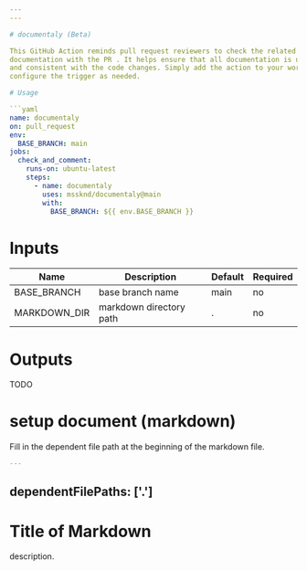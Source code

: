 ```yaml
---
---

# documentaly (Beta)

This GitHub Action reminds pull request reviewers to check the related
documentation with the PR . It helps ensure that all documentation is up-to-date
and consistent with the code changes. Simply add the action to your workflow and
configure the trigger as needed.

# Usage

```yaml
name: documentaly
on: pull_request
env:
  BASE_BRANCH: main
jobs:
  check_and_comment:
    runs-on: ubuntu-latest
    steps:
      - name: documentaly
        uses: mssknd/documentaly@main
        with:
          BASE_BRANCH: ${{ env.BASE_BRANCH }}
```

# Inputs

| Name         | Description             | Default | Required |
| ------------ | ----------------------- | ------- | -------- |
| BASE_BRANCH  | base branch name        | main    | no       |
| MARKDOWN_DIR | markdown directory path | .       | no       |

# Outputs

TODO

# setup document (markdown)

Fill in the dependent file path at the beginning of the markdown file.

```md
---
```

dependentFilePaths: ['.']
---

# Title of Markdown

description.
```
